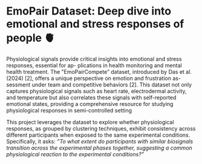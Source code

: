 # EmoPair Dataset: Deep dive into emotional and stress responses of people 🫀

Physiological signals provide critical insights into emotional and stress responses, essential for ap-
plications in health monitoring and mental health treatment. The ”EmoPairCompete” dataset,
introduced by Das et al. (2024) [2], offers a unique perspective on emotion and frustration as-
sessment under team and competitive behaviors [2]. This dataset not only captures physiological
signals such as heart rate, electrodermal activity, and temperature but also correlates these signals
with self-reported emotional states, providing a comprehensive resource for studying physiological
responses in semi-controlled setting

This project leverages the dataset to explore whether physiological responses, as
grouped by clustering techniques, exhibit consistency across different participants when exposed to
the same experimental conditions. Specifically, it asks: *”To what extent do participants with similar
biosignals transition across the experimental phases together, suggesting a common physiological
reaction to the experimental conditions?”*
